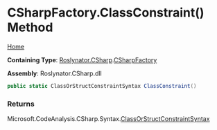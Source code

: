 <a name="_Top"></a>

# CSharpFactory\.ClassConstraint\(\) Method

[Home](../../../../README.md#_Top)

**Containing Type**: [Roslynator.CSharp](../../README.md#_Top)\.[CSharpFactory](../README.md#_Top)

**Assembly**: Roslynator\.CSharp\.dll

```csharp
public static ClassOrStructConstraintSyntax ClassConstraint()
```

### Returns

Microsoft\.CodeAnalysis\.CSharp\.Syntax\.[ClassOrStructConstraintSyntax](https://docs.microsoft.com/en-us/dotnet/api/microsoft.codeanalysis.csharp.syntax.classorstructconstraintsyntax)

